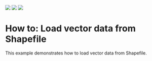 <!-- default badges list -->
![](https://img.shields.io/endpoint?url=https://codecentral.devexpress.com/api/v1/VersionRange/128572204/18.1.3%2B)
[![](https://img.shields.io/badge/Open_in_DevExpress_Support_Center-FF7200?style=flat-square&logo=DevExpress&logoColor=white)](https://supportcenter.devexpress.com/ticket/details/T279980)
[![](https://img.shields.io/badge/📖_How_to_use_DevExpress_Examples-e9f6fc?style=flat-square)](https://docs.devexpress.com/GeneralInformation/403183)
<!-- default badges end -->
# How to: Load vector data from Shapefile


This example demonstrates how to load vector data from Shapefile.

<br/>


